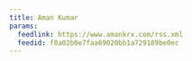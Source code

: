 ```yaml
---
title: Aman Kumar
params:
  feedlink: https://www.amankrx.com/rss.xml
  feedid: f8a02b0e7faa69020bb1a729189be0ec
---
```


